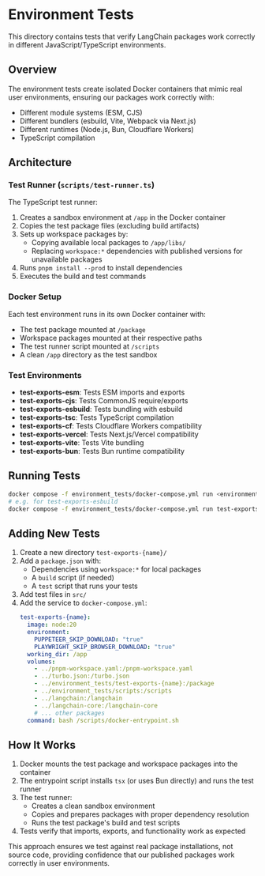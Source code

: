 # Environment Tests

This directory contains tests that verify LangChain packages work correctly in different JavaScript/TypeScript environments.

## Overview

The environment tests create isolated Docker containers that mimic real user environments, ensuring our packages work correctly with:

- Different module systems (ESM, CJS)
- Different bundlers (esbuild, Vite, Webpack via Next.js)
- Different runtimes (Node.js, Bun, Cloudflare Workers)
- TypeScript compilation

## Architecture

### Test Runner (`scripts/test-runner.ts`)

The TypeScript test runner:

1. Creates a sandbox environment at `/app` in the Docker container
2. Copies the test package files (excluding build artifacts)
3. Sets up workspace packages by:
   - Copying available local packages to `/app/libs/`
   - Replacing `workspace:*` dependencies with published versions for unavailable packages
4. Runs `pnpm install --prod` to install dependencies
5. Executes the build and test commands

### Docker Setup

Each test environment runs in its own Docker container with:

- The test package mounted at `/package`
- Workspace packages mounted at their respective paths
- The test runner script mounted at `/scripts`
- A clean `/app` directory as the test sandbox

### Test Environments

- **test-exports-esm**: Tests ESM imports and exports
- **test-exports-cjs**: Tests CommonJS require/exports
- **test-exports-esbuild**: Tests bundling with esbuild
- **test-exports-tsc**: Tests TypeScript compilation
- **test-exports-cf**: Tests Cloudflare Workers compatibility
- **test-exports-vercel**: Tests Next.js/Vercel compatibility
- **test-exports-vite**: Tests Vite bundling
- **test-exports-bun**: Tests Bun runtime compatibility

## Running Tests

```bash
docker compose -f environment_tests/docker-compose.yml run <environment>
# e.g. for test-exports-esbuild
docker compose -f environment_tests/docker-compose.yml run test-exports-esbuild
```

## Adding New Tests

1. Create a new directory `test-exports-{name}/`
2. Add a `package.json` with:
   - Dependencies using `workspace:*` for local packages
   - A `build` script (if needed)
   - A `test` script that runs your tests
3. Add test files in `src/`
4. Add the service to `docker-compose.yml`:
   ```yaml
   test-exports-{name}:
     image: node:20
     environment:
       PUPPETEER_SKIP_DOWNLOAD: "true"
       PLAYWRIGHT_SKIP_BROWSER_DOWNLOAD: "true"
     working_dir: /app
     volumes:
       - ../pnpm-workspace.yaml:/pnpm-workspace.yaml
       - ../turbo.json:/turbo.json
       - ../environment_tests/test-exports-{name}:/package
       - ../environment_tests/scripts:/scripts
       - ../langchain:/langchain
       - ../langchain-core:/langchain-core
       # ... other packages
     command: bash /scripts/docker-entrypoint.sh
   ```

## How It Works

1. Docker mounts the test package and workspace packages into the container
2. The entrypoint script installs `tsx` (or uses Bun directly) and runs the test runner
3. The test runner:
   - Creates a clean sandbox environment
   - Copies and prepares packages with proper dependency resolution
   - Runs the test package's build and test scripts
4. Tests verify that imports, exports, and functionality work as expected

This approach ensures we test against real package installations, not source code, providing confidence that our published packages work correctly in user environments.
